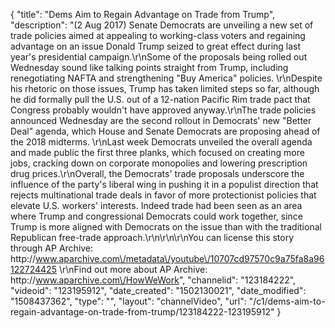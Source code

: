 {
    "title": "Dems Aim to Regain Advantage on Trade from Trump",
    "description": "(2 Aug 2017) Senate Democrats are unveiling a new set of trade policies aimed at appealing to working-class voters and regaining advantage on an issue Donald Trump seized to great effect during last year's presidential campaign.\r\nSome of the proposals being rolled out Wednesday sound like talking points straight from Trump, including renegotiating NAFTA and strengthening \"Buy America\" policies. \r\nDespite his rhetoric on those issues, Trump has taken limited steps so far, although he did formally pull the U.S. out of a 12-nation Pacific Rim trade pact that Congress probably wouldn't have approved anyway.\r\nThe trade policies announced Wednesday are the second rollout in Democrats' new \"Better Deal\" agenda, which House and Senate Democrats are proposing ahead of the 2018 midterms. \r\nLast week Democrats unveiled the overall agenda and made public the first three planks, which focused on creating more jobs, cracking down on corporate monopolies and lowering prescription drug prices.\r\nOverall, the Democrats' trade proposals underscore the influence of the party's liberal wing in pushing it in a populist direction that rejects multinational trade deals in favor of more protectionist policies that elevate U.S. workers' interests. Indeed trade had been seen as an area where Trump and congressional Democrats could work together, since Trump is more aligned with Democrats on the issue than with the traditional Republican free-trade approach.\r\n\r\n\r\nYou can license this story through AP Archive: http:\/\/www.aparchive.com\/metadata\/youtube\/10707cd97570c9a75fa8a96122724425 \r\nFind out more about AP Archive: http:\/\/www.aparchive.com\/HowWeWork",
    "channelid": "123184222",
    "videoid": "123195912",
    "date_created": "1502130021",
    "date_modified": "1508437362",
    "type": "",
    "layout": "channelVideo",
    "url": "\/c1\/dems-aim-to-regain-advantage-on-trade-from-trump\/123184222-123195912"
}